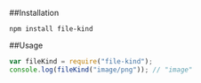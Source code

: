 ##Installation

`npm install file-kind`

##Usage

```js
var fileKind = require("file-kind");
console.log(fileKind("image/png")); // "image"
```
